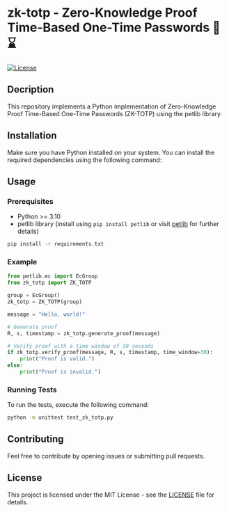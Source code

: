 # zk-totp - Zero-Knowledge Proof Time-Based One-Time Passwords 🔐⌛

[![License](https://img.shields.io/badge/license-MIT-blue.svg)](LICENSE)

## Decription

This repository implements a Python implementation of Zero-Knowledge Proof Time-Based One-Time Passwords (ZK-TOTP) using the petlib library.

## Installation

Make sure you have Python installed on your system. You can install the required dependencies using the following command:


## Usage

### Prerequisites

- Python >= 3.10
- petlib library (install using `pip install petlib` or visit [petlib](https://github.com/gdanez/petlib) for further details)

```bash
pip install -r requirements.txt
```

### Example

```python
from petlib.ec import EcGroup
from zk_totp import ZK_TOTP

group = EcGroup()
zk_totp = ZK_TOTP(group)

message = "Hello, world!"

# Generate proof
R, s, timestamp = zk_totp.generate_proof(message)

# Verify proof with a time window of 30 seconds
if zk_totp.verify_proof(message, R, s, timestamp, time_window=30):
    print("Proof is valid.")
else:
    print("Proof is invalid.")
```

### Running Tests

To run the tests, execute the following command:

```bash
python -m unittest test_zk_totp.py
```

## Contributing

Feel free to contribute by opening issues or submitting pull requests.

## License

This project is licensed under the MIT License - see the [LICENSE](LICENSE) file for details.
